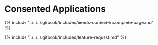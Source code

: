 # Consented Applications

{% include "../../../.gitbook/includes/needs-content-incomplete-page.md" %}



{% include "../../../.gitbook/includes/feature-request.md" %}
